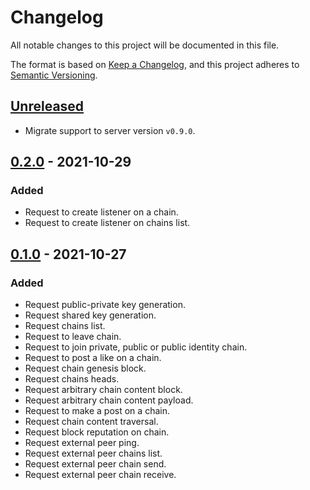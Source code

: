 # Changelog

All notable changes to this project will be documented in this file.

The format is based on [Keep a Changelog](https://keepachangelog.com/en/1.0.0/),
and this project adheres to [Semantic Versioning](https://semver.org/spec/v2.0.0.html).

## [Unreleased]

- Migrate support to server version `v0.9.0`.

## [0.2.0] - 2021-10-29

### Added

- Request to create listener on a chain.
- Request to create listener on chains list.

## [0.1.0] - 2021-10-27

### Added

- Request public-private key generation.
- Request shared key generation.
- Request chains list.
- Request to leave chain.
- Request to join private, public or public identity chain.
- Request to post a like on a chain.
- Request chain genesis block.
- Request chains heads.
- Request arbitrary chain content block.
- Request arbitrary chain content payload.
- Request to make a post on a chain.
- Request chain content traversal.
- Request block reputation on chain.
- Request external peer ping.
- Request external peer chains list.
- Request external peer chain send.
- Request external peer chain receive.

[Unreleased]: https://github.com/lrabbt/freechains-rs/compare/v0.2.0...master
[0.2.0]: https://github.com/lrabbt/freechains-rs/compare/v0.1.0...v0.2.0
[0.1.0]: https://github.com/lrabbt/freechains-rs/releases/tag/v0.1.0

